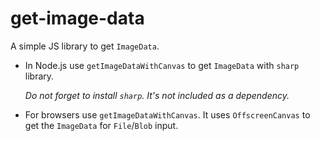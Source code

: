 # get-image-data

A simple JS library to get `ImageData`.

- In Node.js use `getImageDataWithCanvas` to get `ImageData` with `sharp` library. 

  _Do not forget to install `sharp`. It's not included as a dependency._

- For browsers use `getImageDataWithCanvas`. It uses `OffscreenCanvas` to get the `ImageData` for `File`/`Blob` input.

